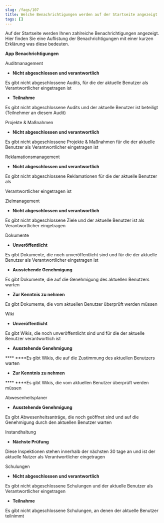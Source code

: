 ```yaml
---
slug: /faqs/107
title: Welche Benachrichtigungen werden auf der Startseite angezeigt
tags: []
---
```

Auf der Startseite werden Ihnen zahlreiche Benachrichtigungen angezeigt. Hier finden Sie eine Auflistung der Benachrichtigungen mit einer kurzen Erklärung was diese bedeuten.




**App**
**Benachrichtigungen**


Auditmanagement


*   **Nicht abgeschlossen und verantwortlich** 

Es gibt nicht abgeschlossene Audits, für die der aktuelle Benutzer als Verantwortlicher eingetragen ist

*   **Teilnahme**

Es gibt nicht abgeschlossene Audits und der aktuelle Benutzer ist beteiligt (Teilnehmer an diesem Audit)




Projekte & Maßnahmen


*   **Nicht abgeschlossen und verantwortlich**

Es gibt nicht abgeschlossene Projekte & Maßnahmen für die der aktuelle Benutzer als Verantwortlicher eingetragen ist




Reklamationsmanagement


*   **Nicht abgeschlossen und verantwortlich**

Es gibt nicht abgeschlossene Reklamationen für die der aktuelle Benutzer als

Verantwortlicher eingetragen ist




Zielmanagement


*   **Nicht abgeschlossen und verantwortlich**

Es gibt nicht abgeschlossene Ziele und der aktuelle Benutzer ist als Verantwortlicher eingetragen




Dokumente


*   **Unveröffentlicht**

Es gibt Dokumente, die noch unveröffentlicht sind und für die der aktuelle Benutzer als Verantwortlicher eingetragen ist

*   **Ausstehende Genehmigung**

Es gibt Dokumente, die auf die Genehmigung des aktuellen Benutzers warten

*   **Zur Kenntnis zu nehmen**

   Es gibt Dokumente, die vom aktuellen Benutzer überprüft werden müssen


Wiki


*   **Unveröffentlicht**

Es gibt Wikis, die noch unveröffentlicht sind und für die der aktuelle Benutzer verantwortlich ist

*   **Ausstehende Genehmigung**

 **** ****Es gibt Wikis, die auf die Zustimmung des aktuellen Benutzers warten

*   **Zur Kenntnis zu nehmen**

 **** ****Es gibt Wikis, die vom aktuellen Benutzer überprüft werden müssen


Abwesenheitsplaner


*   **Ausstehende Genehmigung**

 Es gibt Abwesenheitsanträge, die noch geöffnet sind und auf die Genehmigung durch den aktuellen Benutzer warten




Instandhaltung


*   **Nächste Prüfung**

Diese Inspektionen stehen innerhalb der nächsten 30 tage an und ist der aktuelle Nutzer als Verantwortlicher eingetragen




Schulungen


*   **Nicht abgeschlossen und verantwortlich**

Es gibt nicht abgeschlossene Schulungen und der aktuelle Benutzer als Verantwortlicher eingetragen

*   **Teilnahme**

Es gibt nicht abgeschlossene Schulungen, an denen der aktuelle Benutzer teilnimmt





